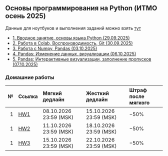 ## Основы программирования на Python (ИТМО осень 2025)

Данные для ноутбуков и выполнения заданий можно взять [тут](https://disk.yandex.ru/d/-rPwF6_K4-NIfA)

- [1. Вводное занятие, основы языка Python (29.09.2025)](Lectures/Lecture%201)
- [2. Работа в Colab, Воспроизводимость, Git (30.09.2025)](Lectures/Lecture%202)
- [3. Работа c Numpy, Pandas (03.10.2025)](Lectures/Lecture%203)
- [4. Pandas: Изменение данных, визуализации (06.10.2025)](Lectures/Lecture%204)
- [5. Pandas: Интерактивные визуализации, заполнение пропусков (07.10.2025)](Lectures/Lecture%205)

### Домашние работы


| № | Ссылка | Мягкий дедлайн | Жесткий дедлайн | Штраф после мягкого |
|---:|:------|:---------------|:----------------|:--------------------|
| 1 | [HW1](Homeworks/itmo_ai_minor_python_course_hw1.md) | 08.10.2026 23:59 (MSK) | 15.10.2026 23:59 (MSK) | −50% |
| 1 | [HW2](Homeworks/itmo_ai_minor_python_course_hw2.md) | 11.10.2026 23:59 (MSK) | 18.10.2026 23:59 (MSK) | −50% |
| 1 | [HW3](Homeworks/itmo_ai_minor_python_course_hw3.md) | 15.10.2026 23:59 (MSK) | 22.10.2026 23:59 (MSK) | −50% |
